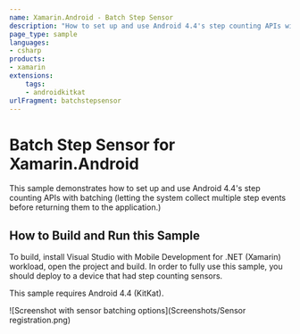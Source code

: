 ```yaml
---
name: Xamarin.Android - Batch Step Sensor
description: "How to set up and use Android 4.4's step counting APIs with batching – multiple step events... (Android KitKat)"
page_type: sample
languages:
- csharp
products:
- xamarin
extensions:
    tags:
    - androidkitkat
urlFragment: batchstepsensor
---
```

# Batch Step Sensor for Xamarin.Android

This sample demonstrates how to set up and use Android 4.4's step counting APIs with batching (letting the system collect multiple step events before returning them to the application.)

## How to Build and Run this Sample

To build, install Visual Studio with Mobile Development for .NET (Xamarin) workload, open the project and build. In order to fully use this sample, you should deploy to a device that had step counting sensors.

This sample requires Android 4.4 (KitKat).

![Screenshot with sensor batching options](Screenshots/Sensor registration.png)
